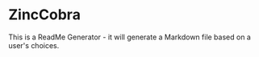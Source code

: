 # ZincCobra
This is a ReadMe Generator - it will generate a Markdown file based on a user's choices.
